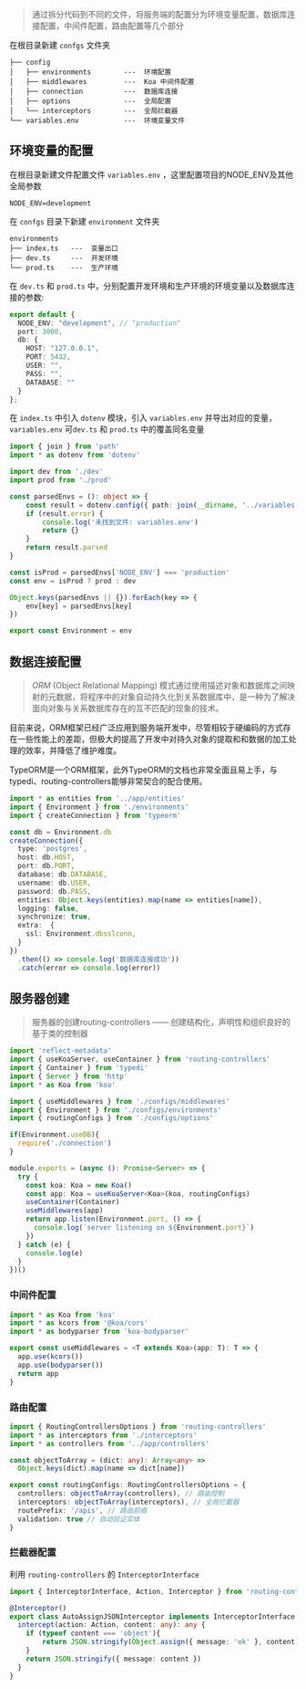 

> 通过拆分代码到不同的文件，将服务端的配置分为环境变量配置，数据库连接配置，中间件配置，路由配置等几个部分

在根目录新建 `confgs` 文件夹

```
├── config
│   ├── environments        ---  环境配置
│   ├── middlewares         ---  Koa 中间件配置
│   ├── connection          ---  数据库连接
│   ├── options             ---  全局配置
│   └── interceptors        ---  全局拦截器
└── variables.env           ---  环境变量文件
```

## 环境变量的配置

在根目录新建文件配置文件 `variables.env` ，这里配置项目的NODE_ENV及其他全局参数

```
NODE_ENV=development
```

在 `confgs` 目录下新建 `environment` 文件夹
```
environments
├── index.ts   ---  变量出口
├── dev.ts     ---  开发环境
└── prod.ts    ---  生产环境
```

在 `dev.ts` 和 `prod.ts` 中，分别配置开发环境和生产环境的环境变量以及数据库连接的参数:
```typescript
export default {
  NODE_ENV: "development", // "production"
  port: 3000,
  db: {
    HOST: "127.0.0.1",
    PORT: 5432,
    USER: "",
    PASS: "",
    DATABASE: ""
  }
};
```
在 `index.ts` 中引入 `dotenv` 模块，引入 `variables.env` 并导出对应的变量，`variables.env` 可`dev.ts` 和 `prod.ts` 中的覆盖同名变量
```typescript
import { join } from 'path'
import * as dotenv from 'dotenv'

import dev from './dev'
import prod from './prod'

const parsedEnvs = (): object => {
    const result = dotenv.config({ path: join(__dirname, '../variables.env') })
    if (result.error) {
        console.log('未找到文件: variables.env')
        return {}
    }
    return result.parsed
}

const isProd = parsedEnvs['NODE_ENV'] === 'production'
const env = isProd ? prod : dev

Object.keys(parsedEnvs || {}).forEach(key => {
    env[key] = parsedEnvs[key]
})

export const Environment = env
```

## 数据连接配置

> *ORM* (Object Relational Mapping) 模式通过使用描述对象和数据库之间映射的元数据，将程序中的对象自动持久化到关系数据库中，是一种为了解决面向对象与关系数据库存在的互不匹配的现象的技术。

目前来说，ORM框架已经广泛应用到服务端开发中，尽管相较于硬编码的方式存在一些性能上的差距，但极大的提高了开发中对持久对象的提取和和数据的加工处理的效率，并降低了维护难度。

TypeORM是一个ORM框架，此外TypeORM的文档也非常全面且易上手，与typedi、routing-controllers能够非常契合的配合使用。

```typescript
import * as entities from '../app/entities'
import { Environment } from './environments'
import { createConnection } from 'typeorm'

const db = Environment.db
createConnection({
  type: 'postgres',
  host: db.HOST,
  port: db.PORT,
  database: db.DATABASE,
  username: db.USER,
  password: db.PASS,
  entities: Object.keys(entities).map(name => entities[name]),
  logging: false,
  synchronize: true,
  extra:  {
    ssl: Environment.dbsslconn,
  }
})
  .then(() => console.log('数据库连接成功'))
  .catch(error => console.log(error))
```
## 服务器创建

> 服务器的创建routing-controllers —— 创建结构化，声明性和组织良好的基于类的控制器

```typescript
import 'reflect-metadata'
import { useKoaServer, useContainer } from 'routing-controllers'
import { Container } from 'typedi'
import { Server } from 'http'
import * as Koa from 'koa'

import { useMiddlewares } from './configs/middlewares'
import { Environment } from './configs/environments'
import { routingConfigs } from './configs/options'

if(Environment.useDB){
  require('./connection')
}

module.exports = (async (): Promise<Server> => {
  try {
    const koa: Koa = new Koa()
    const app: Koa = useKoaServer<Koa>(koa, routingConfigs) 
    useContainer(Container)
    useMiddlewares(app)
    return app.listen(Environment.port, () => {
      console.log(`server listening on ${Environment.port}`)
    })
  } catch (e) {
    console.log(e)
  }
})()
```

### 中间件配置

```typescript
import * as Koa from 'koa'
import * as kcors from '@koa/cors'
import * as bodyparser from 'koa-bodyparser'

export const useMiddlewares = <T extends Koa>(app: T): T => {
  app.use(kcors())
  app.use(bodyparser())
  return app
}
```

### 路由配置

```typescript
import { RoutingControllersOptions } from 'routing-controllers'
import * as interceptors from './interceptors'
import * as controllers from '../app/controllers'

const objectToArray = (dict: any): Array<any> =>
  Object.keys(dict).map(name => dict[name])

export const routingConfigs: RoutingControllersOptions = {
  controllers: objectToArray(controllers), // 路由控制
  interceptors: objectToArray(interceptors), // 全局拦截器
  routePrefix: '/apis', // 路由前缀
  validation: true // 自动验证实体
}
```

### 拦截器配置

利用 `routing-controllers` 的 `InterceptorInterface` 

```typescript
import { InterceptorInterface, Action, Interceptor } from 'routing-controllers'

@Interceptor()
export class AutoAssignJSONInterceptor implements InterceptorInterface {
  intercept(action: Action, content: any): any {
    if (typeof content === 'object'){
        return JSON.stringify(Object.assign({ message: 'ok' }, content))
    }
    return JSON.stringify({ message: content })
  }
}
```
